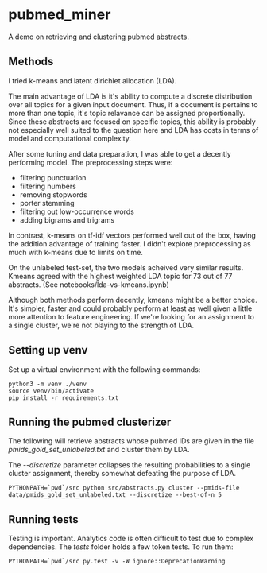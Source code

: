 # pubmed_miner
A demo on retrieving and clustering pubmed abstracts.


## Methods

I tried k-means and latent dirichlet allocation (LDA).

The main advantage of LDA is it's ability to compute a discrete distribution over all topics for a given input document. Thus, if a document is pertains to more than one topic, it's topic relavance can be assigned proportionally. Since these abstracts are focused on specific topics, this ability is probably not especially well suited to the question here and LDA has costs in terms of model and computational complexity.

After some tuning and data preparation, I was able to get a decently performing model. The preprocessing steps were:
  - filtering punctuation
  - filtering numbers
  - removing stopwords
  - porter stemming
  - filtering out low-occurrence words
  - adding bigrams and trigrams

In contrast, k-means on tf-idf vectors performed well out of the box, having the addition advantage of training faster. I didn't explore preprocessing as much with k-means due to limits on time.

On the unlabeled test-set, the two models acheived very similar results. Kmeans agreed with the highest weighted LDA topic for 73 out of 77 abstracts. (See notebooks/lda-vs-kmeans.ipynb)

Although both methods perform decently, kmeans might be a better choice. It's simpler, faster and could probably perform at least as well given a little more attention to feature engineering. If we're looking for an assignment to a single cluster, we're not playing to the strength of LDA.



## Setting up venv

Set up a virtual environment with the following commands:

```
python3 -m venv ./venv
source venv/bin/activate
pip install -r requirements.txt
```


## Running the pubmed clusterizer

The following will retrieve abstracts whose pubmed IDs are given in the file _pmids_gold_set_unlabeled.txt_ and cluster them by LDA.

The _--discretize_ parameter collapses the resulting probabilities to a single cluster assignment, thereby somewhat defeating the purpose of LDA.

```
PYTHONPATH=`pwd`/src python src/abstracts.py cluster --pmids-file data/pmids_gold_set_unlabeled.txt --discretize --best-of-n 5
```

## Running tests

Testing is important. Analytics code is often difficult to test due to complex dependencies. The _tests_ folder holds a few token tests. To run them:

```
PYTHONPATH=`pwd`/src py.test -v -W ignore::DeprecationWarning
```
